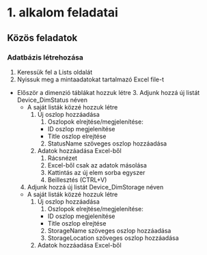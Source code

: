 # 1. alkalom feladatai

## Közös feladatok

### Adatbázis létrehozása
1. Keressük fel a Lists oldalát
2. Nyissuk meg a mintaadatokat tartalmazó Excel file-t
- Először a dimenzió táblákat hozzuk létre
    3. Adjunk hozzá új listát Device_DimStatus néven
    - A saját listák közzé hozzuk létre
        1. Új oszlop hozzáadása
            1. Oszlopok elrejtése/megjelenítése:
             - ID oszlop megjelenítése
             - Title oszlop elrejtése
            2. StatusName szöveges oszlop hozzáadása
        2. Adatok hozzáadása Excel-ből
            1. Rácsnézet
            2. Excel-ből csak az adatok másolása
            3. Kattintás az új elem sorba egyszer
            4. Beillesztés (CTRL+V)
    4. Adjunk hozzá új listát Device_DimStorage néven
    - A saját listák közzé hozzuk létre
        1. Új oszlop hozzáadása
            1. Oszlopok elrejtése/megjelenítése:
             - ID oszlop megjelenítése
             - Title oszlop elrejtése
            2. StorageName szöveges oszlop hozzáadása
            3. StorageLocation szöveges oszlop hozzáadása
        2. Adatok hozzáadása Excel-ből
